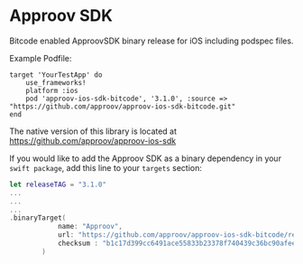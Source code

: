 # Approov SDK
Bitcode enabled ApproovSDK binary release for iOS including podspec files.

Example Podfile:

```podfile
target 'YourTestApp' do
    use_frameworks!
    platform :ios
    pod 'approov-ios-sdk-bitcode', '3.1.0', :source => "https://github.com/approov/approov-ios-sdk-bitcode.git"
end
```

The native version of this library is located at https://github.com/approov/approov-ios-sdk

If you would like to add the Approov SDK as a binary dependency in your `swift package`, add this line to your `targets` section:

```swift
let releaseTAG = "3.1.0"
...
...
...
.binaryTarget(
            name: "Approov",
            url: "https://github.com/approov/approov-ios-sdk-bitcode/releases/download/" + releaseTAG + "/Approov.xcframework.zip",
            checksum : "b1c17d399cc6491ace55833b23378f740439c36bc90afeea3351a76d6839c94e"
        )


```
